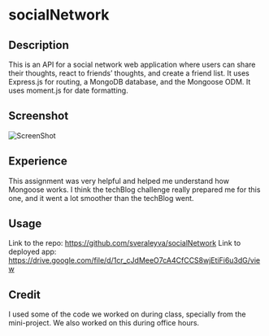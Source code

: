 # socialNetwork

## Description

This is an API for a social network web application where users can share their thoughts, react to friends’ thoughts, and create a friend list. It uses Express.js for routing, a MongoDB database, and the Mongoose ODM. It uses moment.js for date formatting.

## Screenshot

![ScreenShot](https://user-images.githubusercontent.com/115383177/232333438-b0b8d40f-9777-4eef-8893-9ff914f60895.png)

## Experience

This assignment was very helpful and helped me understand how Mongoose works. I think the techBlog challenge really prepared me for this one, and it went a lot smoother than the techBlog went.

## Usage

Link to the repo: https://github.com/sveraleyva/socialNetwork
Link to deployed app: https://drive.google.com/file/d/1cr_cJdMeeO7cA4CfCCS8wjEtiFi6u3dG/view

## Credit

I used some of the code we worked on during class, specially from the mini-project. We also worked on this during office hours.
